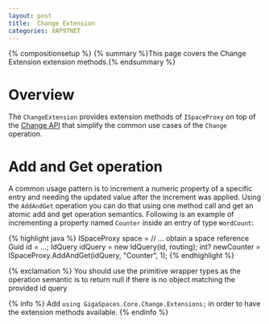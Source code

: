 ```yaml
---
layout: post
title:  Change Extension
categories: XAP97NET
---
```


{% compositionsetup %}
{% summary %}This page covers the Change Extension extension methods.{% endsummary %}

# Overview

The `ChangeExtension` provides extension methods of `ISpaceProxy` on top of the [Change API](./change-api.html) that simplify the common use cases of the `Change` operation.

# Add and Get operation

A common usage pattern is to increment a numeric property of a specific entry and needing the updated value after the increment was applied.
Using the `AddAndGet` operation you can do that using one method call and get an atomic add and get operation semantics.
Following is an example of incrementing a property named `Counter` inside an entry of type `WordCount`:

{% highlight java %}
ISpaceProxy space = // ... obtain a space reference
Guid id = ...;
IdQuery<WordCount> idQuery = new IdQuery<WordCount>(id, routing);
int? newCounter = ISpaceProxy.AddAndGet(idQuery, "Counter", 1);
{% endhighlight %}

{% exclamation %} You should use the primitive wrapper types as the operation semantic is to return null if there is no object matching the provided id query

{% info %}
Add `using GigaSpaces.Core.Change.Extensions;` in order to have the extension methods available.
{% endinfo %}

